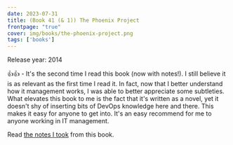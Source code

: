 ```yaml
---
date: 2023-07-31
title: (Book 41 (& 1)) The Phoenix Project
frontpage: "true"
cover: img/books/the-phoenix-project.png
tags: ['books']
---
```


Release year: 2014

👍👍 - It's the second time I read this book (now with notes!). I still believe it is as relevant as the first time I read it. In fact, now that I better understand how it management works, I was able to better appreciate some subtleties. What elevates this book to me is the fact that it's written as a novel, yet it doesn't shy of inserting bits of DevOps knowledge here and there. This makes it easy for anyone to get into. It's an easy recommend for me to anyone working in IT management.

Read [the notes I took](/books/the-phoenix-project.pdf) from this book.
